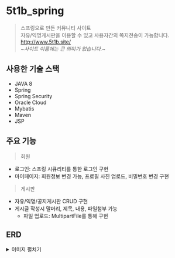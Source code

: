 # 5t1b_spring
> 스프링으로 만든 커뮤니티 사이트   
> 자유/익명게시판을 이용할 수 있고 사용자간의 쪽지전송이 가능합니다.    
> http://www.5t1b.site/   
>  ~_사이트 이름에는 큰 의미가 없습니다._~
   
## 사용한 기술 스택
- JAVA 8
- Spring
- Spring Security
- Oracle Cloud
- Mybatis
- Maven
- JSP
   
## 주요 기능   
> 회원   
- 로그인: 스프링 시큐리티를 통한 로그인 구현        
- 마이페이지: 회원정보 변경 가능, 프로필 사진 업로드, 비밀번호 변경 구현     

> 게시판    
- 자유/익명/공지게시판 CRUD 구현      
- 게시글 작성시 말머리, 제목, 내용, 파일첨부 가능      
   - 파일 업로드: MultipartFile를 통해 구현   

## ERD
<details>
<summary>이미지 펼치기</summary>
<div markdown="1">
<img src="https://github.com/leehb105/5t1b_spring/blob/master/img/erd.png?raw=true">
</div>
</details>

